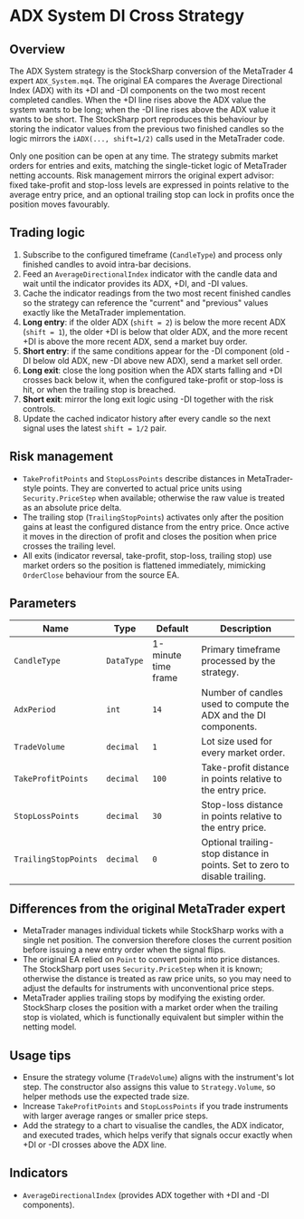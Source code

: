 # ADX System DI Cross Strategy

## Overview
The ADX System strategy is the StockSharp conversion of the MetaTrader 4 expert `ADX_System.mq4`. The original EA compares the
Average Directional Index (ADX) with its +DI and -DI components on the two most recent completed candles. When the +DI line
rises above the ADX value the system wants to be long; when the -DI line rises above the ADX value it wants to be short. The
StockSharp port reproduces this behaviour by storing the indicator values from the previous two finished candles so the logic
mirrors the `iADX(..., shift=1/2)` calls used in the MetaTrader code.

Only one position can be open at any time. The strategy submits market orders for entries and exits, matching the single-ticket
logic of MetaTrader netting accounts. Risk management mirrors the original expert advisor: fixed take-profit and stop-loss
levels are expressed in points relative to the average entry price, and an optional trailing stop can lock in profits once the
position moves favourably.

## Trading logic
1. Subscribe to the configured timeframe (`CandleType`) and process only finished candles to avoid intra-bar decisions.
2. Feed an `AverageDirectionalIndex` indicator with the candle data and wait until the indicator provides its ADX, +DI, and -DI
   values.
3. Cache the indicator readings from the two most recent finished candles so the strategy can reference the "current" and
   "previous" values exactly like the MetaTrader implementation.
4. **Long entry**: if the older ADX (`shift = 2`) is below the more recent ADX (`shift = 1`), the older +DI is below that older
   ADX, and the more recent +DI is above the more recent ADX, send a market buy order.
5. **Short entry**: if the same conditions appear for the -DI component (old -DI below old ADX, new -DI above new ADX), send a
   market sell order.
6. **Long exit**: close the long position when the ADX starts falling and +DI crosses back below it, when the configured
   take-profit or stop-loss is hit, or when the trailing stop is breached.
7. **Short exit**: mirror the long exit logic using -DI together with the risk controls.
8. Update the cached indicator history after every candle so the next signal uses the latest `shift = 1/2` pair.

## Risk management
- `TakeProfitPoints` and `StopLossPoints` describe distances in MetaTrader-style points. They are converted to actual price units
  using `Security.PriceStep` when available; otherwise the raw value is treated as an absolute price delta.
- The trailing stop (`TrailingStopPoints`) activates only after the position gains at least the configured distance from the
  entry price. Once active it moves in the direction of profit and closes the position when price crosses the trailing level.
- All exits (indicator reversal, take-profit, stop-loss, trailing stop) use market orders so the position is flattened
  immediately, mimicking `OrderClose` behaviour from the source EA.

## Parameters
| Name | Type | Default | Description |
| --- | --- | --- | --- |
| `CandleType` | `DataType` | 1-minute time frame | Primary timeframe processed by the strategy. |
| `AdxPeriod` | `int` | `14` | Number of candles used to compute the ADX and the DI components. |
| `TradeVolume` | `decimal` | `1` | Lot size used for every market order. |
| `TakeProfitPoints` | `decimal` | `100` | Take-profit distance in points relative to the entry price. |
| `StopLossPoints` | `decimal` | `30` | Stop-loss distance in points relative to the entry price. |
| `TrailingStopPoints` | `decimal` | `0` | Optional trailing-stop distance in points. Set to zero to disable trailing. |

## Differences from the original MetaTrader expert
- MetaTrader manages individual tickets while StockSharp works with a single net position. The conversion therefore closes the
  current position before issuing a new entry order when the signal flips.
- The original EA relied on `Point` to convert points into price distances. The StockSharp port uses `Security.PriceStep` when it
  is known; otherwise the distance is treated as raw price units, so you may need to adjust the defaults for instruments with
  unconventional price steps.
- MetaTrader applies trailing stops by modifying the existing order. StockSharp closes the position with a market order when the
  trailing stop is violated, which is functionally equivalent but simpler within the netting model.

## Usage tips
- Ensure the strategy volume (`TradeVolume`) aligns with the instrument's lot step. The constructor also assigns this value to
  `Strategy.Volume`, so helper methods use the expected trade size.
- Increase `TakeProfitPoints` and `StopLossPoints` if you trade instruments with larger average ranges or smaller price steps.
- Add the strategy to a chart to visualise the candles, the ADX indicator, and executed trades, which helps verify that signals
  occur exactly when +DI or -DI crosses above the ADX line.

## Indicators
- `AverageDirectionalIndex` (provides ADX together with +DI and -DI components).
